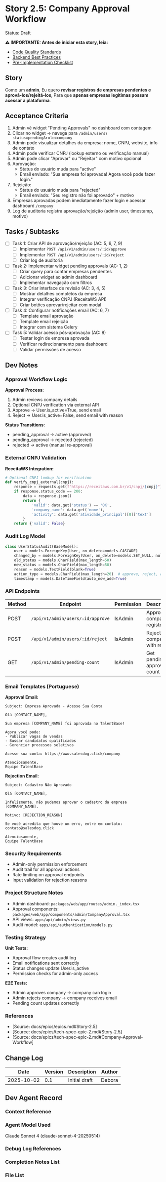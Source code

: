 # Story 2.5: Company Approval Workflow

Status: Draft

**⚠️ IMPORTANTE: Antes de iniciar esta story, leia:**
- [Code Quality Standards](../bestpraticies/CODE_QUALITY.md)
- [Backend Best Practices](../bestpraticies/BACKEND_BEST_PRACTICES.md)
- [Pre-Implementation Checklist](../bestpraticies/PRE_IMPLEMENTATION_CHECKLIST.md)


## Story

Como um **admin**,
Eu quero **revisar registros de empresas pendentes e aprová-los/rejeitá-los**,
Para que **apenas empresas legítimas possam acessar a plataforma**.

## Acceptance Criteria

1. Admin vê widget "Pending Approvals" no dashboard com contagem
2. Clicar no widget → navega para `/admin/users?status=pending&role=company`
3. Admin pode visualizar detalhes da empresa: nome, CNPJ, website, info de contato
4. Admin pode verificar CNPJ (lookup externo ou verificação manual)
5. Admin pode clicar "Aprovar" ou "Rejeitar" com motivo opcional
6. Aprovação:
   - Status do usuário muda para "active"
   - Email enviado: "Sua empresa foi aprovada! Agora você pode fazer login."
7. Rejeição:
   - Status do usuário muda para "rejected"
   - Email enviado: "Seu registro não foi aprovado" + motivo
8. Empresas aprovadas podem imediatamente fazer login e acessar dashboard `/company`
9. Log de auditoria registra aprovação/rejeição (admin user, timestamp, motivo)

## Tasks / Subtasks

- [ ] Task 1: Criar API de aprovação/rejeição (AC: 5, 6, 7, 9)
  - [ ] Implementar `POST /api/v1/admin/users/:id/approve`
  - [ ] Implementar `POST /api/v1/admin/users/:id/reject`
  - [ ] Criar log de auditoria
- [ ] Task 2: Implementar widget pending approvals (AC: 1, 2)
  - [ ] Criar query para contar empresas pendentes
  - [ ] Adicionar widget ao admin dashboard
  - [ ] Implementar navegação com filtros
- [ ] Task 3: Criar interface de revisão (AC: 3, 4, 5)
  - [ ] Mostrar detalhes completos da empresa
  - [ ] Integrar verificação CNPJ (ReceitaWS API)
  - [ ] Criar botões aprovar/rejeitar com modal
- [ ] Task 4: Configurar notificações email (AC: 6, 7)
  - [ ] Template email aprovação
  - [ ] Template email rejeição
  - [ ] Integrar com sistema Celery
- [ ] Task 5: Validar acesso pós-aprovação (AC: 8)
  - [ ] Testar login de empresa aprovada
  - [ ] Verificar redirecionamento para dashboard
  - [ ] Validar permissões de acesso

## Dev Notes

### Approval Workflow Logic

**Approval Process:**
1. Admin reviews company details
2. Optional CNPJ verification via external API
3. Approve → User.is_active=True, send email
4. Reject → User.is_active=False, send email with reason

**Status Transitions:**
- pending_approval → active (approved)
- pending_approval → rejected (rejected)
- rejected → active (manual re-approval)

### External CNPJ Validation

**ReceitaWS Integration:**
```python
# Optional CNPJ lookup for verification
def verify_cnpj_external(cnpj):
    response = requests.get(f"https://receitaws.com.br/v1/cnpj/{cnpj}")
    if response.status_code == 200:
        data = response.json()
        return {
            'valid': data.get('status') == 'OK',
            'company_name': data.get('nome'),
            'activity': data.get('atividade_principal')[0]['text']
        }
    return {'valid': False}
```

### Audit Log Model

```python
class UserStatusAudit(BaseModel):
    user = models.ForeignKey(User, on_delete=models.CASCADE)
    changed_by = models.ForeignKey(User, on_delete=models.SET_NULL, null=True)
    old_status = models.CharField(max_length=50)
    new_status = models.CharField(max_length=50)
    reason = models.TextField(blank=True)
    action_type = models.CharField(max_length=20)  # approve, reject, activate, deactivate
    timestamp = models.DateTimeField(auto_now_add=True)
```

### API Endpoints

| Method | Endpoint | Permission | Description |
|--------|----------|------------|-------------|
| POST | `/api/v1/admin/users/:id/approve` | IsAdmin | Approve company registration |
| POST | `/api/v1/admin/users/:id/reject` | IsAdmin | Reject company with reason |
| GET | `/api/v1/admin/pending-count` | IsAdmin | Get pending approvals count |

### Email Templates (Portuguese)

**Approval Email:**
```
Subject: Empresa Aprovada - Acesse Sua Conta

Olá [CONTACT_NAME],

Sua empresa [COMPANY_NAME] foi aprovada no TalentBase!

Agora você pode:
- Publicar vagas de vendas
- Buscar candidatos qualificados
- Gerenciar processos seletivos

Acesse sua conta: https://www.salesdog.click/company

Atenciosamente,
Equipe TalentBase
```

**Rejection Email:**
```
Subject: Cadastro Não Aprovado

Olá [CONTACT_NAME],

Infelizmente, não pudemos aprovar o cadastro da empresa [COMPANY_NAME].

Motivo: [REJECTION_REASON]

Se você acredita que houve um erro, entre em contato: contato@salesdog.click

Atenciosamente,
Equipe TalentBase
```

### Security Requirements

- Admin-only permission enforcement
- Audit trail for all approval actions
- Rate limiting on approval endpoints
- Input validation for rejection reasons

### Project Structure Notes

- Admin dashboard: `packages/web/app/routes/admin._index.tsx`
- Approval components: `packages/web/app/components/admin/CompanyApproval.tsx`
- API views: `apps/api/admin/views.py`
- Audit model: `apps/api/authentication/models.py`

### Testing Strategy

**Unit Tests:**
- Approval flow creates audit log
- Email notifications sent correctly
- Status changes update User.is_active
- Permission checks for admin-only access

**E2E Tests:**
- Admin approves company → company can login
- Admin rejects company → company receives email
- Pending count updates correctly

### References

- [Source: docs/epics/epics.md#Story-2.5]
- [Source: docs/epics/tech-spec-epic-2.md#Story-2.5]
- [Source: docs/epics/tech-spec-epic-2.md#Company-Approval-Workflow]

## Change Log

| Date     | Version | Description   | Author        |
| -------- | ------- | ------------- | ------------- |
| 2025-10-02 | 0.1     | Initial draft | Debora |

## Dev Agent Record

### Context Reference

<!-- Path(s) to story context XML/JSON will be added here by context workflow -->

### Agent Model Used

Claude Sonnet 4 (claude-sonnet-4-20250514)

### Debug Log References

### Completion Notes List

### File List